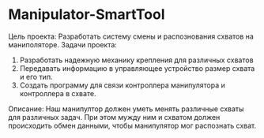 # Manipulator-SmartTool
Цель проекта:
Разработать систему смены и распознования схватов на маниполяторе.
Задачи проекта:
1. Разработать надежную механику крепления для различных схватов  
2. Передавать информацию в управляющее устройство размер схвата и его тип.
3. Создать программу для связи контроллера манипулятора и контроллера в схвате.

Описание:
Наш манипултор должен уметь менять различные схваты для различных задач. При этом мужду ним и схватом должен происходить обмен данными,
чтобы манипулятор мог распознать схват.
